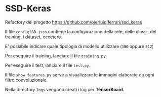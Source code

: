 # SSD-Keras

Refactory del progetto 
https://github.com/pierluigiferrari/ssd_keras

Il file `configSSD.json` contiene la configurazione della rete, delle classi, del training, i dataset, eccetera.

E' possibile indicare quale tipologia di modello utilizzare (`300` oppure `512`)

Per eseguire il training, lanciare il file `training.py`.

Per eseguire il test, lanciare il file `test.py`.

Il file `show_features.py` serve a visualizzare le immagini elaborate da ogni filtro convoluzionale.

Nella directory `logs` vengono creati i log per **TensorBoard**.